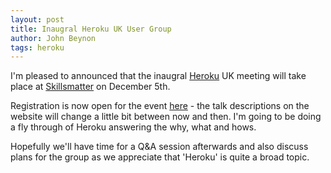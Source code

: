 ```yaml
---
layout: post
title: Inaugral Heroku UK User Group
author: John Beynon
tags: heroku
---
```

I'm pleased to announced that the inaugral [Heroku][] UK meeting
will take place at [Skillsmatter][] on December 5th.

Registration is now open for the event [here][] - the talk descriptions
on the website will change a little bit between now and then. I'm going
to be doing a fly through of Heroku answering the why, what and hows.

Hopefully we'll have time for a Q&A session afterwards and also discuss
plans for the group as we appreciate that 'Heroku' is quite a broad
topic.

[Heroku]: http://www.heroku.com
[Skillsmatter]: http://www.skillsmatter.com
[here]: http://skillsmatter.com/event-details/home/intro-to-heroku/js-2942
